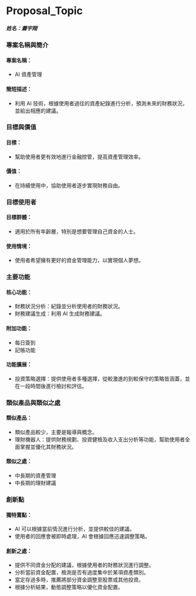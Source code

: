# Proposal_Topic

##### 姓名：蕭宇翔

### 專案名稱與簡介

#### 專案名稱：

- AI 資產管理

#### 簡短描述：

- 利用 AI 技術，根據使用者過往的資產紀錄進行分析，預測未來的財務狀況，並給出相應的建議。

### 目標與價值

#### 目標：

- 幫助使用者更有效地進行金融控管，提高資產管理效率。

#### 價值：

- 在持續使用中，協助使用者逐步實現財務自由。

### 目標使用者

#### 目標群體：

- 適用於所有年齡層，特別是想要管理自己資金的人士。

#### 使用情境：

- 使用者希望擁有更好的資金管理能力，以實現個人夢想。

### 主要功能

#### 核心功能：

- 財務狀況分析：紀錄並分析使用者的財務狀況。
- 財務建議生成：利用 AI 生成財務建議。

#### 附加功能：

- 每日簽到
- 記帳功能

#### 功能擴展：

- 投資策略選擇：提供使用者多種選擇，從較激進的到較保守的策略皆涵蓋，並在一段時間後進行檢討和評估。

### 類似產品與類似之處

#### 類似產品：

- 類似產品較少，主要是報導與概念。
- 理財機器人：提供財務規劃、投資健檢及收入支出分析等功能，幫助使用者全面掌握並優化其財務狀況。

#### 類似之處：

- 中長期的資產管理
- 中長期的理財建議

### 創新點

#### 獨特賣點：

- AI 可以根據當前情況進行分析，並提供較佳的建議。
- 使用者的回應會被即時處理，AI 會根據回應迅速調整策略。

#### 創新之處：

- 提供不同資金分配的建議，根據使用者的財務狀況進行調整。
- 分析當前資金配置，檢測是否有過度集中於某項資產類別。
- 當定存過多時，推薦將部分資金調整至股票或其他投資。
- 根據分析結果，動態調整策略以優化資金配置。
